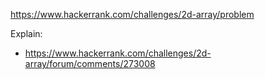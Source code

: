 https://www.hackerrank.com/challenges/2d-array/problem

Explain:

- https://www.hackerrank.com/challenges/2d-array/forum/comments/273008
